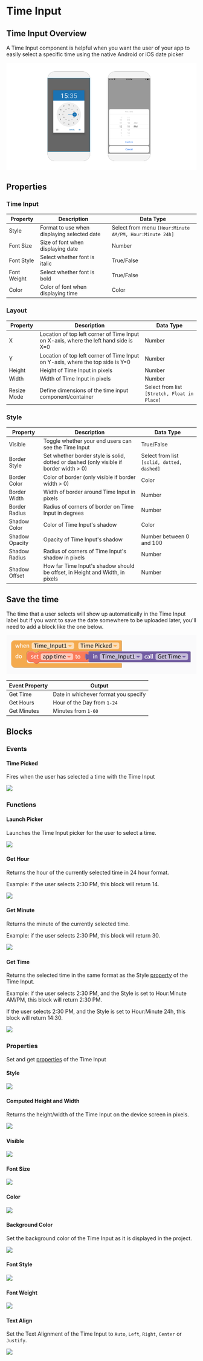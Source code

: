 # Time Input

## Time Input Overview

A Time Input component is helpful when you want the user of your app to easily select a specific time using the native Android or iOS date picker

![Native Android Time Picker on the left and iOS on the right](<.gitbook/assets/thunkable-docs-exhibits-38 (1).png>)

## Properties

### Time Input

| Property    | Description                                 | Data Type                                               |
| ----------- | ------------------------------------------- | ------------------------------------------------------- |
| Style       | Format to use when displaying selected date | Select from menu `[Hour:Minute AM/PM, Hour:Minute 24h]` |
| Font Size   | Size of font when displaying date           | Number                                                  |
| Font Style  | Select whether font is italic               | True/False                                              |
| Font Weight | Select whether font is bold                 | True/False                                              |
| Color       | Color of font when displaying time          | Color                                                   |

### Layout

| Property    | Description                                                                          | Data Type                                    |
| ----------- | ------------------------------------------------------------------------------------ | -------------------------------------------- |
| X           | Location of top left corner of Time Input on X-axis, where the left hand side is X=0 | Number                                       |
| Y           | Location of top left corner of Time Input on Y-axis, where the top side is Y=0       | Number                                       |
| Height      | Height of Time Input in pixels                                                       | Number                                       |
| Width       | Width of Time Input in pixels                                                        | Number                                       |
| Resize Mode | Define dimensions of the time input component/container                              | Select from list `[Stretch, Float in Place]` |

### **Style**

| **Property**   | Description                                                                             | Data Type                                  |
| -------------- | --------------------------------------------------------------------------------------- | ------------------------------------------ |
| Visible        | Toggle whether your end users can see the Time Input                                    | True/False                                 |
| Border Style   | Set whether border style is solid, dotted or dashed  (only visible if border width > 0) | Select from list `[solid, dotted, dashed]` |
| Border Color   | Color of border (only visible if border width > 0)                                      | Color                                      |
| Border Width   | Width of border around Time Input in pixels                                             | Number                                     |
| Border Radius  | Radius of corners of border on Time Input in degrees                                    | Number                                     |
| Shadow Color   | Color of Time Input's shadow                                                            | Color                                      |
| Shadow Opacity | Opacity of Time Input's shadow                                                          | Number between 0 and 100                   |
| Shadow Radius  | Radius of corners of Time Input's shadow in pixels                                      | Number                                     |
| Shadow Offset  | How far Time Input's shadow should be offset, in Height and Width, in pixels            | Number                                     |

## Save the time

The time that a user selects will show up automatically in the Time Input label but if you want to save the date somewhere to be uploaded later, you'll need to add a block like the one below.&#x20;

![](.gitbook/assets/screen-shot-2019-09-04-at-4.43.02-pm.png)

| Event Property | Output                                |
| -------------- | ------------------------------------- |
| Get Time       | Date in whichever format you specify  |
| Get Hours      | Hour of the Day from `1-24`           |
| Get Minutes    | Minutes from `1-60`                   |

## Blocks

### Events

#### Time Picked

Fires when the user has selected a time with the Time Input

![](.gitbook/assets/e\_time\_picked.png)

### Functions

#### Launch Picker

Launches the Time Input picker for the user to select a time.

![](.gitbook/assets/f\_launch.png)

#### Get Hour&#x20;

Returns the hour of the currently selected time in 24 hour format.

Example: if the user selects 2:30 PM, this block will return 14.

![](.gitbook/assets/f\_get\_hour.png)

#### Get Minute&#x20;

Returns the minute of the currently selected time.

Example: if the user selects 2:30 PM, this block will return 30.

![](.gitbook/assets/f\_get\_min.png)

#### Get Time&#x20;

Returns the selected time in the same format as the Style [property](time-input.md#time-input) of the Time Input.

Example: if the user selects 2:30 PM, and the Style is set to Hour:Minute AM/PM, this block will return 2:30 PM.

If the user selects 2:30 PM, and the Style is set to Hour:Minute 24h, this block will return 14:30.

![](.gitbook/assets/f\_get\_time.png)

### Properties

Set and get [properties](time-input.md#properties) of the Time Input

#### Style

![](.gitbook/assets/style.png)

#### Computed Height and Width&#x20;

Returns the height/width of the Time Input on the device screen in pixels.

![](.gitbook/assets/comp.png)

#### Visible

![](<.gitbook/assets/visible (6).png>)

#### Font Size&#x20;

![](<.gitbook/assets/font\_size (4).png>)

#### Color&#x20;

![](<.gitbook/assets/color (3).png>)

#### Background Color&#x20;

Set the background color of the Time Input as it is displayed in the project.

![](<.gitbook/assets/bg\_color (4).png>)

#### Font Style&#x20;

![](<.gitbook/assets/font\_style (2).png>)

#### Font Weight&#x20;

![](<.gitbook/assets/font\_weight (1).png>)

#### Text Align&#x20;

Set the Text Alignment of the Time Input to `Auto`, `Left`, `Right`, `Center` or `Justify`.

![](<.gitbook/assets/text\_align (1).png>)

